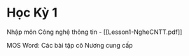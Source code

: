 # Học Kỳ 1
Nhập môn Công nghệ thông tin
	- [[Lesson1-NgheCNTT.pdf]]
	
MOS Word: Các bài tập cô Nương cung cấp
